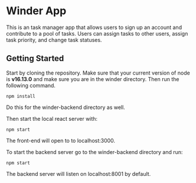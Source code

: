 # Winder App
This is an task manager app that allows users to sign up an account and contribute to a pool of tasks. Users can assign tasks to other users, assign task priority, and change task statuses.

## Getting Started
Start by cloning the repository. Make sure that your current version of node is **v16.13.0** and make sure you are in the winder directory. Then run the following command.

``` npm install ```

Do this for the winder-backend directory as well.

Then start the local react server with:

``` npm start ```

The front-end will open to to localhost:3000.

To start the backend server go to the winder-backend directory and run:

``` npm start ```

The backend server will listen on localhost:8001 by default.
